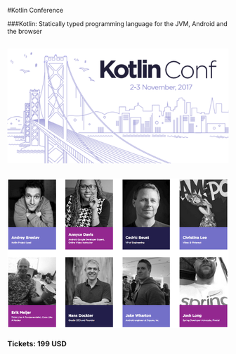 #Kotlin Conference

###Kotlin: Statically typed programming language for the JVM, Android and the browser

&nbsp;&nbsp;&nbsp;&nbsp;&nbsp;&nbsp;&nbsp;&nbsp;&nbsp;![Kotlin Conf](./images/kotlinConf.png "Kotlin Conf")

&nbsp;&nbsp;&nbsp;&nbsp;&nbsp;&nbsp;&nbsp;&nbsp;&nbsp;![Kotlin Conf speakers](./images/kotlin_conf_speakers.png "Kotlin Conf Speakers")

### Tickets: 199 USD